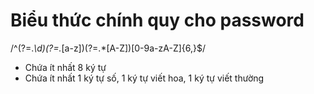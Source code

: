 # Biểu thức chính quy cho password

/^(?=._\d)(?=._[a-z])(?=.\*[A-Z])[0-9a-zA-Z]{6,}$/

- Chứa ít nhất 8 ký tự
- Chứa ít nhất 1 ký tự số, 1 ký tự viết hoa, 1 ký tự viết thường
